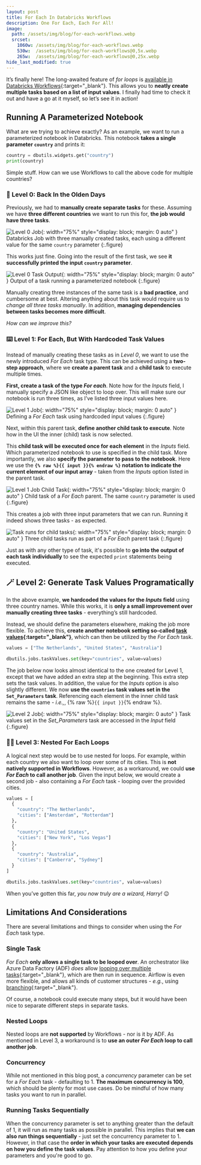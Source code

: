 ```yaml
---
layout: post
title: For Each In Databricks Workflows
description: One For Each, Each For All!
image: 
  path: /assets/img/blog/for-each-workflows.webp
  srcset:
    1060w: /assets/img/blog/for-each-workflows.webp
    530w:  /assets/img/blog/for-each-workflows@0,5x.webp
    265w:  /assets/img/blog/for-each-workflows@0,25x.webp
hide_last_modified: true
---
```


It’s finally here! The long-awaited feature of *for loops* is [available in Databricks Workflows](https://www.databricks.com/blog/streamlining-repetitive-tasks-databricks-workflows){:target="_blank"}. This allows you to **neatly create multiple tasks based on a list of input values**. I finally had time to check it out and have a go at it myself, so let’s see it in action!

## Running A Parameterized Notebook

What are we trying to achieve exactly? As an example, we want to run a parameterized notebook in Databricks. This notebook **takes a single parameter `country`** and prints it:

```python
country = dbutils.widgets.get("country")
print(country)
```

Simple stuff. How can we use Workflows to call the above code for multiple countries?

### 💾 Level 0: Back In the Olden Days

Previously, we had to **manually create separate tasks** for these. Assuming we have **three different countries** we want to run this for, **the job would have three tasks**.

![Level 0 Job](/assets/img/blog/for-each-level-0.png){: width="75%" style="display: block; margin: 0 auto" }
Databricks Job with three manually created tasks, each using a different value for the same `country` parameter
{:.figure}

This works just fine. Going into the result of the first task, we see **it successfully printed the input `country` parameter**.

![Level 0 Task Output](/assets/img/blog/param-task-run-0.png){: width="75%" style="display: block; margin: 0 auto" }
Output of a task running a parameterized notebook
{:.figure}

Manually creating three instances of the same task is a **bad practice**, and cumbersome at best. Altering anything about this task would require us to *change all three tasks manually*. In addition, **managing dependencies between tasks becomes more difficult**.

*How can we improve this?*

### ⌨️ Level 1: For Each, But With Hardcoded Task Values

Instead of manually creating these tasks as in *Level 0*, we want to use the newly introduced *For Each* task type. This can be achieved using a **two-step approach**, where we **create a parent task** and a **child task** to execute multiple times.

**First, create a task of the type *For each***. Note how for the *Inputs* field, I manually specify a JSON like object to loop over. This will make sure our notebook is run three times, as I’ve listed three input values here.

![Level 1 Job](/assets/img/blog/for-each-level-1.png){: width="75%" style="display: block; margin: 0 auto" }
Defining a *For Each* task using hardcoded input values
{:.figure}

Next, within this parent task, **define another child task to execute**. Note how in the UI the inner (child) task is now selected.

This **child task will be executed once for each element** in the *Inputs* field. Which parameterized notebook to use is specified in the child task. More importantly, we also **specify the parameter to pass to the notebook**. Here we use the **`{% raw %}{{ input }}{% endraw %}` notation to indicate the current element of our input array** - taken from the *Inputs* option listed in the parent task.

![Level 1 Job Child Task](/assets/img/blog/for-each-level-1-child-task.png){: width="75%" style="display: block; margin: 0 auto" }
Child task of a *For Each* parent. The same `country` parameter is used
{:.figure}

This creates a job with three input parameters that we can run. Running it indeed shows three tasks - as expected.

![Task runs for child tasks](/assets/img/blog/for-each-level-1-tasks-run.png){: width="75%" style="display: block; margin: 0 auto" }
Three child tasks run as part of a *For Each* parent task
{:.figure}

Just as with any other type of task, it's possible to **go into the output of each task individually** to see the expected `print` statements being executed.

## 🪄 Level 2: Generate Task Values Programatically

In the above example, **we hardcoded the values for the *Inputs* field** using three country names. While this works, it is **only a small improvement over manually creating three tasks** - everything’s still hardcoded.

Instead, we should define the parameters elsewhere, making the job more flexible. To achieve this, **create another notebook setting so-called [task values](https://docs.databricks.com/en/jobs/share-task-context.html){:target="_blank"}**, which can then be utilized by the *For Each* task.

```python
values = ["The Netherlands", "United States", "Australia"]

dbutils.jobs.taskValues.set(key="countries", value=values)
```

The job below now looks almost identical to the one created for Level 1, except that we have added an extra step at the beginning. This extra step sets the task values. In addition, the value for the *Inputs* option is also slightly different. We now **use the `countries` task values set in the `Set_Parameters` task**. Referencing each element in the inner child task remains the same - *i.e.,*, {% raw %}`{{ input }}`{% endraw %}.

![Level 2 Job](/assets/img/blog/for-each-level-2.png){: width="75%" style="display: block; margin: 0 auto" }
Task values set in the *Set_Parameters* task are accessed in the *Input* field
{:.figure}

### 🧙‍♂️ Level 3: Nested For Each Loops

A logical next step would be to use nested for loops. For example, within each country we also want to loop over some of its cities. This is **not natively supported in Workflows**. However, as a workaround, we could **use *For Each* to call another job**. Given the input below, we would create a second job - also containing a *For Each* task - looping over the provided cities.

```python
values = [
  {
    "country": "The Netherlands",
    "cities": ["Amsterdam", "Rotterdam"]
  },
  {
    "country": "United States",
    "cities": ["New York", "Los Vegas"]
  },
  {
    "country": "Australia",
    "cities": ["Canberra", "Sydney"]
  }
]

dbutils.jobs.taskValues.set(key="countries", value=values)
```

When you’ve gotten this far, *you now truly are a wizard, Harry!* 😉

## Limitations And Considerations

There are several limitations and things to consider when using the *For Each* task type.

### Single Task

*For Each* **only allows a single task to be looped over**. An orchestrator like Azure Data Factory (ADF) *does* allow [looping over multiple tasks](https://learn.microsoft.com/en-us/azure/data-factory/control-flow-for-each-activity){:target="_blank"}, which are then run in sequence. Airflow is even more flexible, and allows all kinds of customer structures - *e.g.*, using [branching](https://www.astronomer.io/docs/learn/airflow-branch-operator){:target="_blank"}.

Of course, a notebook could execute many steps, but it would have been nice to separate different steps in separate tasks.

### Nested Loops

Nested loops are **not supported** by Workflows - nor is it by ADF. As mentioned in Level 3, a workaround is to **use an outer *For Each* loop to call another job**.

### Concurrency

While not mentioned in this blog post, a *concurrency* parameter can be set for a *For Each* task - defaulting to 1. **The maximum concurrency is 100**, which should be plenty for most use cases. Do be mindful of how many tasks you want to run in parallel.

### Running Tasks Sequentially

When the concurrency parameter is set to anything greater than the default of 1, it will run as many tasks as possible in parallel. This implies that **we can also run things sequentially** - just set the concurrency parameter to 1. However, in that case the **order in which your tasks are executed depends on how you define the task values**. Pay attention to how you define your parameters and you're good to go.
